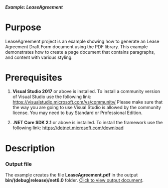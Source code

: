 ##### Example: LeaseAgreement

# Purpose
   LeaseAgreement project is an example showing how to generate an Lease Agreement Draft Form document using the PDF library. This example demonstrates how to create a page document that contains paragraphs, and content with various styling. 

# Prerequisites
1) **Visual Studio 2017** or above is installed.
   To install a community version of Visual Studio use the following link: https://visualstudio.microsoft.com/vs/community/
   Please make sure that the way you are going to use Visual Studio is allowed by the community license. You may need to buy Standard or Professional Edition.

2) **.NET Core SDK 2.1** or above is installed.
   To install the framework use the following link: https://dotnet.microsoft.com/download

# Description

### Output file
The example creates the file **LeaseAgreement.pdf** in the output **bin/(debug|release)/net6.0** folder.
[Click to view output document](https://github.com/SyncfusionExamples/PDF-real-time-Examples/blob/EJDOTNETCORE-3951/Result/LeaseAgreement.pdf).